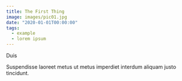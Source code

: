 ```yaml
---
title: The First Thing
image: images/pic01.jpg
date: "2020-01-01T00:00:00"
tags:
  - example
  - lorem ipsum
---
```

Duis
<!-- more -->
Suspendisse laoreet metus ut metus imperdiet interdum aliquam justo tincidunt.
